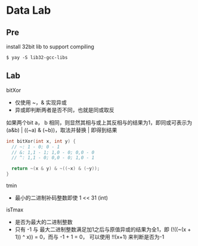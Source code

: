 # Data Lab

## Pre

install 32bit lib to support compiling

```shell
$ yay -S lib32-gcc-libs
```

## Lab

bitXor
- 仅使用 ~，& 实现异或
- 异或即判断两者是否不同，也就是同或取反

如果两个bit a， b 相同，则显然其相与或上其反相与的结果为1，即同或可表示为 (a&b) | ((~a) & (~b))，取法并替换 | 即得到结果

```c
int bitXor(int x, int y) {
  // ~: 1 - 0; 0 - 1
  // &: 1,1 - 1; 1,0 - 0; 0,0 - 0
  // ^: 1,1 - 0; 0,0 - 0; 1,0 - 1

  return ~(x & y) & ~((~x) & (~y));
}
```

tmin
- 最小的二进制补码整数即使 1 << 31 (int)

isTmax
- 是否为最大的二进制整数
- 只有 -1 与 最大二进制整数满足加1之后与原值异或的结果为全1，即 (!((~(x + 1)) ^ x)) = 0，而与 -1 + 1 = 0， 可以使用 !!(x+1) 来判断是否为-1